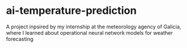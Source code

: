 # ai-temperature-prediction
A project inpsired by my internship at the meteorology agency of Galicia, where I learned about operational neural network models for weather forecasting
